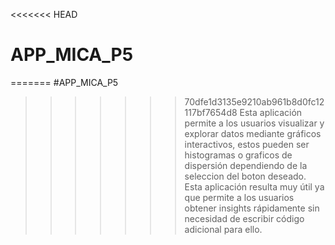 <<<<<<< HEAD
# APP_MICA_P5 
=======
#APP_MICA_P5
>>>>>>> 70dfe1d3135e9210ab961b8d0fc12117bf7654d8
Esta aplicación permite a los usuarios visualizar y explorar datos mediante gráficos interactivos, estos pueden ser histogramas o graficos de dispersión dependiendo de la seleccion del boton deseado. Esta aplicación resulta muy útil ya que permite a los usuarios obtener insights rápidamente sin necesidad de escribir código adicional para ello.
